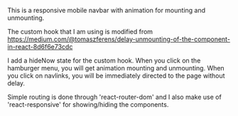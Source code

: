 This is a responsive mobile navbar with animation for mounting and unmounting.

The custom hook that I am using is modified from https://medium.com/@tomaszferens/delay-unmounting-of-the-component-in-react-8d6f6e73cdc

I add a hideNow state for the custom hook. When you click on the hamburger menu, you will get animation mounting and unmounting. When you click on navlinks, you will be immediately directed to the page without delay.

Simple routing is done through 'react-router-dom' and I also make use  of 'react-responsive' for showing/hiding the components.